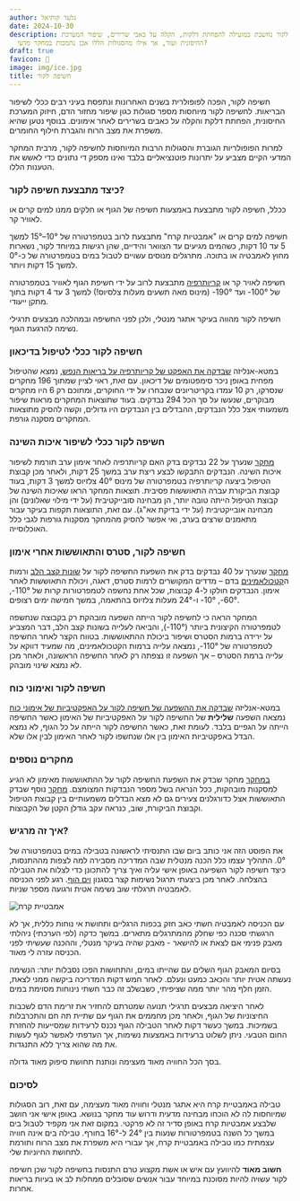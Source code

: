 ```yaml
---
author: גלעד קותיאל
date: 2024-10-30
description: חשיפה לקור נחשבת כמועילה להפחתת דלקות, הקלה על כאבי שרירים, שיפור המערכת
  החיסונית ועוד, אך אילו מהסגולות הללו אכן נתמכות במחקר מדעי?
draft: true
favicon: 🛀
image: img/ice.jpg
title: חשיפה לקור
---
```


חשיפה לקור, הפכה לפופולרית בשנים האחרונות ונתפסת בעיני רבים ככלי לשיפור הבריאות. 
לחשיפה לקור מיוחסות מספר סגולות  כגון שיפור מחזור	 הדם, חיזוק המערכת החיסונית, הפחתת דלקת והקלה על כאבים בשרירים לאחר אימונים.
בנוסף נטען שהיא משפרת את מצב הרוח והגברת חילוף החומרים.

למרות הפופולריות הגוברת והסגולות הרבות המיוחסות לחשיפה לקור, מרבית המחקר המדעי הקיים מצביע על יתרונות פוטנציאליים בלבד ואינו מספק די נתונים כדי לאשש את הטענות הללו.

### כיצד מתבצעת חשיפה לקור?

ככלל, חשיפה לקור מתבצעת באמצעות חשיפה של הגוף או חלקים ממנו למים קרים או לאוויר קר.

חשיפה למים קרים או "אמבטיות קרח" מתבצעת לרוב בטמפרטורה של 10°–15° למשך 5 עד 10 דקות, כשהמים מגיעים עד הצוואר והידיים, שהן רגישות במיוחד לקור, נשארות מחוץ לאמבטיה או בתוכה. 
מתרגלים מנוסים עשויים לטבול במים בטמפרטורה של כ-0° למשך 15 דקות ויותר.

חשיפה לאויר קר או [קריותרפיה](https://en.wikipedia.org/wiki/Cryotherapy) מתבצעת לרוב על ידי חשיפת הגוף לאוויר בטמפרטורה של 100°- ועד 190°- (מינוס מאה תשעים מעלות צלסיוס!) למשך 3 עד 4 דקות בתוך מתקן ייעודי.

חשיפה לקור מהווה בעיקר אתגר מנטלי, ולכן לפני החשיפה ובמהלכה מבצעים תרגילי נשימה להרגעת הגוף. 

### חשיפה לקור ככלי לטיפול בדיכאון

במטא-אנליזה [שבדקה את האפקט של קריותרפיה על בריאות הנפש](https://pubmed.ncbi.nlm.nih.gov/34655758/), נמצא שהטיפול מפחית באופן ניכר סימפטומים של דיכאון. 
עם זאת, ראוי לציין שמתוך 196 מחקרים שנסרקו, רק 10 עמדו בקריטריונים שנבחרו על ידי החוקרים, ומתוכם רק 6 היו מחקרים מבוקרים, שנעשו על סך הכל 294 נבדקים. 
בעוד שתוצאות המחקרים מראות שיפור משמעותי אצל כלל הנבדקים, ההבדלים בין הנבדקים היו גדולים, וקשה להסיק מתוצאות המחקרים מסקנה גורפת.

### חשיפה לקור ככלי לשיפור איכות השינה

[מחקר](https://pubmed.ncbi.nlm.nih.gov/30551730/) שנערך על 22 נבדקים בדק האם קריותרפיה לאחר אימון ערב תורמת לשיפור איכות השינה. 
הנבדקים התבקשו לבצע ריצת ערב במשך 25 דקות, ולאחר מכן קבוצת הטיפול ביצעה קריותרפיה בטמפרטורה של מינוס 40° צלזיוס למשך 3 דקות, בעוד קבוצת הביקורת עברה התאוששות פסיבית. 
תוצאות המחקר הראו שאיכות השינה של קבוצת הטיפול הייתה טובה יותר, הן מבחינה סובייקטיבית (על ידי מילוי שאלונים) והן מבחינה אובייקטיבית (על ידי בדיקת אא"ג). 
עם זאת, התוצאות תקפות בעיקר עבור מתאמנים שרצים בערב, ואי אפשר להסיק מהמחקר מסקנות גורפות לגבי כלל האוכלוסייה.

### חשיפה לקור, סטרס והתאוששות  אחרי אימון

[מחקר](https://pubmed.ncbi.nlm.nih.gov/32474683/) שנערך על 40 נבדקים בדק את השפעת החשיפה לקור על [שונות קצב הלב](https://he.wikipedia.org/wiki/%D7%A9%D7%95%D7%A0%D7%95%D7%AA_%D7%A7%D7%A6%D7%91_%D7%9C%D7%91) ורמות ה[קטכולאמינים](https://he.wikipedia.org/wiki/%D7%A7%D7%98%D7%9B%D7%95%D7%9C%D7%90%D7%9E%D7%99%D7%9F) בדם – מדדים המקושרים לרמות סטרס, דאגה, ויכולת התאוששות לאחר אימון. הנבדקים חולקו ל-4 קבוצות, שכל אחת נחשפה לטמפרטורות קרות של 110°-, 60°-, 10°- ו-24° מעלות צלזיוס בהתאמה, במשך חמישה ימים רצופים.

המחקר הראה כי לחשיפה לקור הייתה השפעה מובהקת רק בקבוצה שנחשפה לטמפרטורה הקיצונית ביותר (110°-), והביאה לעלייה בשונות קצב הלב, דבר המצביע על ירידה ברמות הסטרס ושיפור ביכולת ההתאוששות. בטווח הקצר לאחר החשיפה לטמפרטורה של 110°-, נמצאה עלייה ברמות הקטכולאמינים, מה שמעיד דווקא על עלייה ברמת הסטרס – אך השפעה זו נצפתה רק לאחר החשיפה הראשונה, ולאחר מכן לא נמצא שינוי מובהק.

### חשיפה לקור ואימוני כוח

במטא-אנליזה [שבדקה את ההשפעה של חשיפה לקור על האפקטיביות של אימוני כוח](https://pubmed.ncbi.nlm.nih.gov/35068365/) נמצאה השפעה **שלילית** של החשיפה לקור על האפקטיביות של האימון כאשר החשיפה הייתה על הגפיים בלבד. לעומת זאת, כאשר החשיפה לקור הייתה על כל הגוף, לא נמצא הבדל באפקטיביות האימון בין אלו שנחשפו לקור לאחר האימון לבין אלו שלא.

### מחקרים נוספים

[במחקר](https://pubmed.ncbi.nlm.nih.gov/31677292/) מחקר שבדק את השפעת החשיפה לקור על ההתאוששות מאימון לא הגיע למסקנות מובהקות, ככל הנראה בשל מספר הנבדקות המצומצם.
[מחקר](https://pubmed.ncbi.nlm.nih.gov/33899195/) נוסף שבדק התאוששות אצל כדורגלנים צעירים גם לא מצא הבדלים משמעותיים בין קבוצת הטיפול וקבוצת הביקורת, שוב, כנראה עקב גודלן הקטן של הקבוצות.

### איך זה מרגיש?

את הפוסט הזה אני כותב ביום שבו התנסיתי לראשונה בטבילה במים בטמפרטורה של 0°.
התהליך עצמו כלל הכנה מנטלית שבה המדריכה מסבירה למה לצפות מההתנסות, כיצד חשיפה לקור השפיעה באופן אישי עליה ואיך צריך להתכונן כדי לצלוח את הטבילה בהצלחה.
לאחר מכן ביצעתי תרגול נשימות קצר בסגנון [וים הוף](https://www.youtube.com/watch?v=tybOi4hjZFQ).
רגע לפני הכניסה לאמבטיה תרגלתי שוב נשימה אטית ורגועה מספר שניות.

![אמבטיית קרח](me.jpg)

עם הכניסה לאמבטיה חשתי כאב חזק בכפות הרגליים ותחושת אי נוחות כללית, אך לא הרגשתי סכנה כפי שחלק מהמתרגלים מתארים. 
במשך כדקה (לפי הערכתי) ניהלתי מאבק פנימי אם לצאת או להישאר - מאבק שהיה בעיקר מנטלי, וההכנה שעשיתי לפני הכניסה עזרה לי מאוד.

בסיום המאבק הגוף השלים עם שהייתו במים, והתחושות הפכו נסבלות יותר: הנשימה נעשתה אטית יותר והכאב כמעט ונעלם. 
לאחר חמש דקות המדריכה ביקשה ממני לצאת, הזמן חלף מהר יותר ממה שציפיתי, כשבשלב זה כבר חשתי נינוחות מסוימת במים.

לאחר היציאה מבצעים תרגילי תנועה שמטרתם להחזיר את זרימת הדם לשכבות החיצוניות של הגוף, ולאחר מכן מחממים את הגוף עם שתיית תה חם והתכרבלות בשמיכות. 
במשך כעשר דקות לאחר הטבילה הגוף נכנס לרעידות שמסייעות להחזרת החום הטבעי. 
ניתן לשלוט ברעידות באמצעות נשימות, אך העדפתי לאפשר לגוף לעשות את מה שהוא צריך ללא התנגדות.

בסך הכל החוויה מאוד מעצימה ונותנת תחושת סיפוק מאוד גדולה.

### לסיכום

טבילה באמבטיית קרח היא אתגר מנטלי וחוויה מאוד מעצימה, עם זאת, רוב הסגולות שמיוחסות לה לא הוכחו מבחינה מדעית ודרוש עוד מחקר בנושא.
באופן אישי אני חושב שלבצע אמבטיות קרח באופן סדיר זה לא פרקטי.
במקום זאת אני מקפיד לטבול בים במשך כל השנה בטמפרטורות שנעות בין 24° ל-16° בחורף.
טבילה בים אינה חוויה עצמתית כמו טבילה באמבטיית קרח, אך עבורי היא משפרת את מצב הרוח ותורמת לתחושת החיוניות שלי.


**חשוב מאוד** להיוועץ עם איש או אשת מקצוע טרם התנסות בחשיפה לקור שכן חשיפה לקור עשויה להיות מסוכנת במיוחד עבור אנשים שסובלים ממחלות לב או בעיות בריאות אחרות. 







